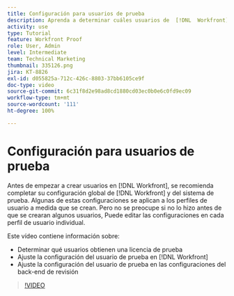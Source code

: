 ```yaml
---
title: Configuración para usuarios de prueba
description: Aprenda a determinar cuáles usuarios de  [!DNL  Workfront]  obtienen una licencia de revisión y, a continuación, ajuste la configuración de usuario en las configuraciones de tanto  [!DNL Workfront]  como el back-end.
activity: use
type: Tutorial
feature: Workfront Proof
role: User, Admin
level: Intermediate
team: Technical Marketing
thumbnail: 335126.png
jira: KT-8826
exl-id: d055825a-712c-426c-8803-37bb6105ce9f
doc-type: video
source-git-commit: 6c31f8d2e98ad8cd1880cd03ec0b0e6c0fd9ec09
workflow-type: tm+mt
source-wordcount: '111'
ht-degree: 100%

---
```


# Configuración para usuarios de prueba

Antes de empezar a crear usuarios en [!DNL  Workfront], se recomienda completar su configuración global de [!DNL Workfront] y del sistema de prueba. Algunas de estas configuraciones se aplican a los perfiles de usuario a medida que se crean. Pero no se preocupe si no lo hizo antes de que se crearan algunos usuarios, Puede editar las configuraciones en cada perfil de usuario individual.


Este vídeo contiene información sobre:

* Determinar qué usuarios obtienen una licencia de prueba
* Ajuste la configuración del usuario de prueba en [!DNL  Workfront]
* Ajuste la configuración del usuario de prueba en las configuraciones del back-end de revisión

>[!VIDEO](https://video.tv.adobe.com/v/335126/?quality=12&learn=on)

<!--
Lean More URLs
-->
